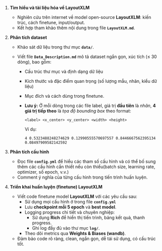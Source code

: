 
1. **Tìm hiểu và tài liệu hóa về LayoutXLM**

   * Nghiên cứu trên internet về model open-source **LayoutXLM**: kiến trúc, cách finetune, input/output.
   * Kết hợp tham khảo thêm nội dung trong file **`LayoutXLM.md`**.

2. **Phân tích dataset**
   * Khảo sát dữ liệu trong thư mục **`data/`**.
   * Viết file **`Data_Description.md`** mô tả dataset ngắn gọn, xúc tích (≤ 30 dòng), bao gồm:

     * Cấu trúc thư mục và định dạng dữ liệu
     * Kích thước và đặc điểm quan trọng (số lượng mẫu, nhãn, kiểu dữ liệu)
     * Mục đích và cách dùng trong finetune.
     * **Lưu ý:** Ở mỗi dòng trong các file label, giá trị **đầu tiên** là *nhãn*, **4 giá trị tiếp theo** là *tọa độ bounding box* theo format:
       ```
       <label> <x_center> <y_center> <width> <height>
       ```

       Ví dụ:

       ```
       4 0.5323488248274629 0.12990555570697557 0.8446667562395134 0.08497909582142592
       ```

3. **Phân tích cấu hình**

   * Đọc file **`config.yml`** để hiểu các tham số cấu hình và có thể bố sung thêm các cấu hình cần thiết  nếu còn thiếu(batch size, learning rate, optimizer, số epoch, v.v.)
   * Comment ý nghĩa của từng cấu hình trong tiến trình huấn luyện.

4. **Triển khai huấn luyện (finetune) LayoutXLM**

   * Viết code finetune model **LayoutXLM** với các yêu cầu sau:
     * Sử dụng mọi cấu hình ở trong file **`config.yml`**
     * Lưu **checkpoint mỗi 5 epoch** và **best model**.
     * Logging progress chi tiết và chuyên nghiệp:
       * Sử dụng **Rich** để hiển thị tiến trình, bảng kết quả, thanh progress.
       * Ghi log đầy đủ vào thư mục **`log/`**.
     * Theo dõi metrics qua **Weights & Biases (wandb)**.
   * Đảm bảo code rõ ràng, clean, ngắn gọn, dễ tái sử dụng, có cấu trúc tốt.